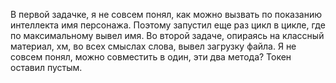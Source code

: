 В первой задачке, я не совсем понял, как можно вызвать по показанию интеллекта имя персонажа. Поэтому запустил еще раз цикл в цикле, где по максимальному вывел имя.
Во второй задаче, опираясь на классный материал, хм, во всех смыслах слова, вывел загрузку файла. Я не совсем понял, можно совместить в один, эти два метода? Токен оставил пустым.
